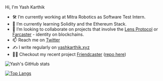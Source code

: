 Hi, I'm Yash Karthik
- 🛠 I’m currently working at Mitra Robotics as Software Test Intern.
- 🌱 I’m currently learning Solidity and the Ethereum Stack.
- 👯 I’m looking to collaborate on projects that involve the [Lens Protocol](https://lens.xyz/) or [Farcaster](https://farcaster.xyz) - identity on blockchains.
- 📫 Reach me on [Twitter](https://twitter.com/_yashKarthik)
- ✍️ I write regularly on [yashkarthik.xyz](https://www.yashkarthik.xyz)
- 🧑‍💻 Checkout my recent project [Friendcaster](https://friend-caster.herokuapp.com/) ([repo here](https://github.com/yashkarthik/friendcaster))


![Yash's GitHub stats](https://github-readme-stats.vercel.app/api?username=yashkarthik&show_icons=true&theme=tokyonight)

[![Top Langs](https://github-readme-stats.vercel.app/api/top-langs/?username=yashkarthik&langs_count=8&hide=jupyter%20notebook,html&theme=tokyonight)](https://github.com/yashkarthik/github-readme-stats)
